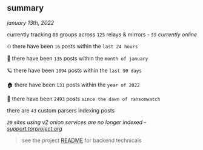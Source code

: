 
## summary
_january 13th, 2022_

currently tracking `88` groups across `125` relays & mirrors - _`55` currently online_

⏲ there have been `16` posts within the `last 24 hours`

🦈 there have been `135` posts within the `month of january`

🪐 there have been `1094` posts within the `last 90 days`

🏚 there have been `131` posts within the `year of 2022`

🦕 there have been `2493` posts `since the dawn of ransomwatch`

there are `43` custom parsers indexing posts

_`20` sites using v2 onion services are no longer indexed - [support.torproject.org](https://support.torproject.org/onionservices/v2-deprecation/)_

> see the project [README](https://github.com/thetanz/ransomwatch#ransomwatch--) for backend technicals
